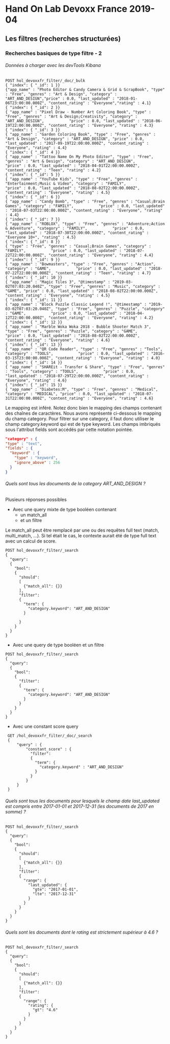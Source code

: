 # Hand On Lab Devoxx France 2019-04
## Les filtres (recherches structurées)
### Recherches basiques de type filtre - 2 


###### Données à charger avec les devTools Kibana
```shell
POST hol_devoxxfr_filter/_doc/_bulk
{ "index": { "_id": 1 }}
{"app_name" : "Photo Editor & Candy Camera & Grid & ScrapBook", "type" : "Free", "genres" : "Art & Design", "category" : "ART_AND_DESIGN","price" : 0.0, "last_updated" : "2018-01-06T23:00:00.000Z", "content_rating" : "Everyone","rating" : 4.1}
{ "index": { "_id": 2 }}
{ "app_name" : "Pixel Draw - Number Art Coloring Book", "type" : "Free", "genres" : "Art & Design;Creativity", "category" : "ART_AND_DESIGN",           "price" : 0.0, "last_updated" : "2018-06-19T22:00:00.000Z", "content_rating" : "Everyone", "rating" : 4.3}
{ "index": { "_id": 3 }}
{ "app_name" : "Garden Coloring Book", "type" : "Free", "genres" : "Art & Design", "category" : "ART_AND_DESIGN", "price" : 0.0, "last_updated" : "2017-09-19T22:00:00.000Z", "content_rating" : "Everyone", "rating" : 4.4}
{ "index": { "_id": 4 }}
{ "app_name" : "Tattoo Name On My Photo Editor", "type" : "Free", "genres" : "Art & Design", "category" : "ART_AND_DESIGN",           "price" : 0.0, "last_updated" : "2018-04-01T22:00:00.000Z", "content_rating" : "Teen", "rating" : 4.2}
{ "index": { "_id": 5 }}      
{ "app_name" : "YouTube Kids", "type" : "Free", "genres" : "Entertainment;Music & Video", "category" : "FAMILY",           "price" : 0.0, "last_updated" : "2018-08-02T22:00:00.000Z", "content_rating" : "Everyone", "rating" : 4.5}
{ "index": { "_id": 6 }}      
{ "app_name" : "Candy Bomb", "type" : "Free", "genres" : "Casual;Brain Games", "category" : "FAMILY",           "price" : 0.0, "last_updated" : "2018-07-03T22:00:00.000Z", "content_rating" : "Everyone", "rating" : 4.4}
{ "index": { "_id": 7 }}      
{ "app_name" : "ROBLOX", "type" : "Free", "genres" : "Adventure;Action & Adventure", "category" : "FAMILY",           "price" : 0.0, "last_updated" : "2018-07-30T22:00:00.000Z", "content_rating" : "Everyone 10+", "rating" : 4.5}
{ "index": { "_id": 8 }}      
{ "type" : "Free", "genres" : "Casual;Brain Games", "category" : "FAMILY",           "price" : 0.0, "last_updated" : "2018-07-22T22:00:00.000Z", "content_rating" : "Everyone", "rating" : 4.4}
{ "index": { "_id": 9 }}      
{ "app_name" : "Bowmasters", "type" : "Free", "genres" : "Action", "category" : "GAME",           "price" : 0.0, "last_updated" : "2018-07-22T22:00:00.000Z", "content_rating" : "Teen", "rating" : 4.7}
{ "index": { "_id": 10 }}      
{ "app_name" : "Magic Tiles 3", "@timestamp" : "2019-03-02T07:03:20.040Z", "type" : "Free", "genres" : "Music", "category" : "GAME", "price" : 0.0, "last_updated" : "2018-08-02T22:00:00.000Z", "content_rating" : "Everyone", "rating" : 4.5}
{ "index": { "_id": 11 }}      
{ "app_name" : "Block Puzzle Classic Legend !", "@timestamp" : "2019-03-02T07:03:20.040Z", "type" : "Free", "genres" : "Puzzle", "category" : "GAME",           "price" : 0.0, "last_updated" : "2018-04-12T22:00:00.000Z", "content_rating" : "Everyone", "rating" : 4.2}
{ "index": { "_id": 12 }}      
{ "app_name" : "Marble Woka Woka 2018 - Bubble Shooter Match 3", "type" : "Free", "genres" : "Puzzle", "category" : "GAME",           "price" : 0.0, "last_updated" : "2018-08-02T22:00:00.000Z", "content_rating" : "Everyone", "rating" : 4.6}
{ "index": { "_id": 13 }}      
{ "app_name" : "QR Code Reader", "type" : "Free", "genres" : "Tools", "category" : "TOOLS",           "price" : 0.0, "last_updated" : "2016-03-15T23:00:00.000Z", "content_rating" : "Everyone", "rating" : 4.0}
{ "index": { "_id": 14 }}      
{ "app_name" : "SHAREit - Transfer & Share", "type" : "Free", "genres" : "Tools", "category" : "TOOLS",           "price" : 0.0, "last_updated" : "2018-07-29T22:00:00.000Z", "content_rating" : "Everyone", "rating" : 4.6}
{ "index": { "_id": 15 }}      
{ "app_name" : "Diabetes:M", "type" : "Free", "genres" : "Medical", "category" : "MEDICAL", "price" : 0.0, "last_updated" : "2018-07-31T22:00:00.000Z", "content_rating" : "Everyone", "rating" : 4.6}      
```    

Le mapping est inféré. Notez donc bien le mapping des champs contenant des chaînes de caractères. Nous avons représenté ci-dessous le mapping du champ category. Pour filtrer sur une category, il faut donc utiliser le champ category.keyword qui est de type keyword. Les champs imbriqués sous l'attribut fields sont accédés par cette notation pointée.
```json
"category" : {
"type" : "text",
"fields" : {
  "keyword" : {
    "type" : "keyword",
    "ignore_above" : 256
  }
}      
```    

###### Quels sont tous les documents de la category ART_AND_DESIGN ?

Plusieurs réponses possibles

* Avec une query mixte de type booléen contenant
    * un match_all
    * et un filtre

Le match_all peut être remplacé par une ou des requêtes full text (match, multi_match, ...). Si tel était le cas, le contexte aurait été de type full text avec un calcul de score.
```shell
POST hol_devoxxfr_filter/_search
{
  "query": 
  {
    "bool": 
    {
      "should": 
      [
        {"match_all": {}}
      ],
      "filter": 
      {
        "term": {
          "category.keyword": "ART_AND_DESIGN"
        }  
  
      }
    }
  }
}
```

* Avec une query de type booléen et un filtre
```shell
POST hol_devoxxfr_filter/_search
{
  "query": 
  {
    "bool": 
    {
      "filter": 
      {
        "term": {
          "category.keyword": "ART_AND_DESIGN"
        }
      }
    }
  }
}
```

* Avec une constant score query
```shell
 GET /hol_devoxxfr_filter/_doc/_search
 {
     "query" : {
         "constant_score" : {
           "filter": 
           {
             "term": {
               "category.keyword" : "ART_AND_DESIGN"
             }
           }
         }
     }
 }
```

###### Quels sont tous les documents pour lesquels le champ date  last_updated est compris entre 2017-01-01 et 2017-12-31 (les documents de 2017 en somme) ?
```shell
POST hol_devoxxfr_filter/_search
{
  "query": 
  {
    "bool": 
    {
      "should": 
      [
        {"match_all": {}}
      ],
      "filter": 
      {
        "range": {
          "last_updated": {
            "gte": "2017-01-01",
            "lte": "2017-12-31"
          }
        }
      }
    }
  }
}
```

###### Quels sont les documents dont le rating est strictement supérieur à 4.6 ?
```shell
POST hol_devoxxfr_filter/_search
{
  "query": 
  {
    "bool": 
    {
      "should": 
      [
        {"match_all": {}}
      ],
      "filter": 
      {
        "range": {
          "rating": {
            "gt": "4.6"
          }
        }
      }
    }
  }
}
```
